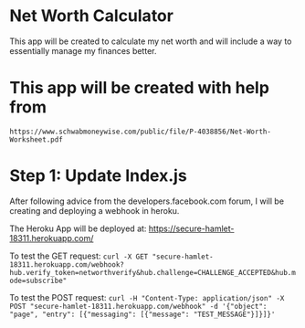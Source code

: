 # Net Worth Calculator
This app will be created to calculate my net worth and will include a way to essentially manage my finances better.

# This app will be created with help from
 `https://www.schwabmoneywise.com/public/file/P-4038856/Net-Worth-Worksheet.pdf`


 # Step 1: Update Index.js 
 
After following advice from the developers.facebook.com forum, I will be creating and deploying a webhook in heroku. 

The Heroku App will be deployed at:
https://secure-hamlet-18311.herokuapp.com/

To test the GET request:
`curl -X GET "secure-hamlet-18311.herokuapp.com/webhook?hub.verify_token=networthverify&hub.challenge=CHALLENGE_ACCEPTED&hub.mode=subscribe"`

To test the POST request:
`curl -H "Content-Type: application/json" -X POST "secure-hamlet-18311.herokuapp.com/webhook" -d '{"object": "page", "entry": [{"messaging": [{"message": "TEST_MESSAGE"}]}]}'`

